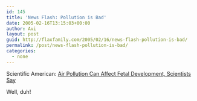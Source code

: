 ```yaml
---
id: 145
title: 'News Flash: Pollution is Bad'
date: 2005-02-16T13:15:03+00:00
author: Avi
layout: post
guid: http://flaxfamily.com/2005/02/16/news-flash-pollution-is-bad/
permalink: /post/news-flash-pollution-is-bad/
categories:
  - none
---
```

Scientific American: [Air Pollution Can Affect Fetal Development, Scientists Say](http://www.sciam.com/print_version.cfm?articleID=00032537-679A-1212-A79A83414B7F0000)

Well, duh!